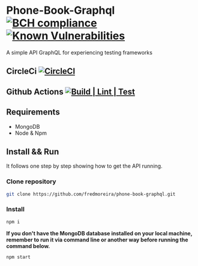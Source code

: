 
# Phone-Book-Graphql [![BCH compliance](https://bettercodehub.com/edge/badge/fredmoreira/phone-book-graphql?branch=master)](https://bettercodehub.com/results/fredmoreira/phone-book-graphql) [![Known Vulnerabilities](https://snyk.io/test/github/fredmoreira/phone-book-graphql/badge.svg)](https://snyk.io/test/github/fredmoreira/phone-book-graphql)
A simple API GraphQL for experiencing testing frameworks

## CircleCi [![CircleCI](https://circleci.com/gh/fredmoreira/phone-book-graphql.svg?style=svg)](https://circleci.com/gh/fredmoreira/phone-book-graphql) 
## Github Actions [![Build | Lint | Test](https://github.com/fredmoreira/phone-book-graphql/workflows/Build%20%7C%20Lint%20%7C%20Test/badge.svg)](https://github.com/fredmoreira/phone-book-graphql/actions?query=workflow%3A%22Build+%7C+Lint+%7C+Test%22)

## Requirements

* MongoDB
* Node & Npm


## Install && Run

It follows one step by step showing how to get the API running.

### Clone repository

```bash
git clone https://github.com/fredmoreira/phone-book-graphql.git
```

### Install 

```bash
npm i
```

**If you don't have the MongoDB database installed on your local machine, remember to run it via command line or another way before running the command below.**

```bash
npm start
```

